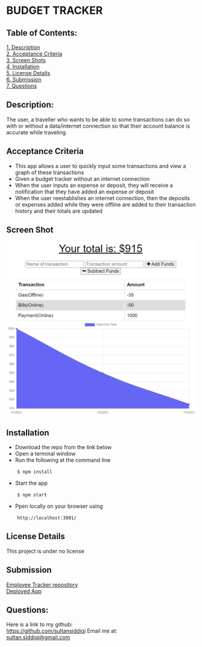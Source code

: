 # BUDGET TRACKER

 ## Table of Contents:  

[1. Description](#Description)  
[2. Acceptance Criteria](#Acceptance-Criteria)  
[3. Screen Shots](#Screen_Shots)  
[4. Installation](#Installation)  
[5. License Details](#License-Details)  
[6. Submission](#Submission)   
[7. Questions](#Questions)  

## Description:  

The user, a traveller who wants to be able to some transactions can do so with or without a data/internet connection so that their account balance is accurate while traveling.

## Acceptance Criteria  
- This app allows a user to quickly input some transactions and view a graph of these transactions
- Given a budget tracker without an internet connection
- When the user inputs an expense or deposit, they will receive a notification that they have added an expense or deposit
- When the user reestablishes an internet connection, then the deposits or expenses added while they were offline are added to their transaction history and their totals are updated


## Screen Shot
![App Screenshot](/public/images/screenshot.png)  

## Installation
- Download the repo from the link below  
- Open a terminal window  
- Run the following at the command line
```
    $ npm install
```
- Start the app
```
    $ npm start
```
- Ppen locally on your browser using 
```
    http://localhost:3001/
```

## License Details  
This project is under no license

## Submission  
[Employee Tracker repository](https://github.com/sultansiddiqi/Challenge-019-Progressive-Web-Applications-PWA-Challenge-Budget-Tracker)  
[Deployed App](https://git.heroku.com/travelbudgetracker019.git)  

## Questions:  
 Here is a link to my github:  
https://github.com/sultansiddiqi 
 Email me at:  
sultan.siddiqi@gmail.com

